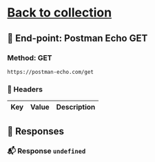 # [Back to collection](../README.md)

## 🔗 End-point: Postman Echo GET
### Method: GET
```
https://postman-echo.com/get
```
### 🧾 Headers

|Key|Value|Description|
|---|---|---|



## 📝 Responses

### 📬 Response `undefined`

```json

```


